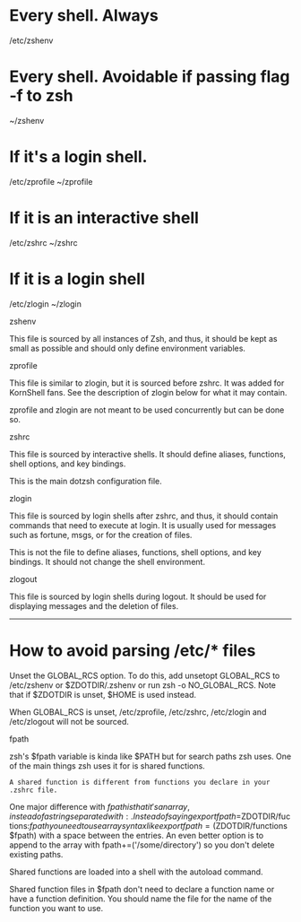 <!-- # According to http://zsh.sourceforge.net/Doc/Release/Files.html, zsh startup configuration files are read in this order:
# 1. /etc/zshenv
# 2. $ZDOTDIR/.zshenv
# 3. /etc/zprofile (if shell is login)
# 4. $ZDOTDIR/.zprofile (if shell is login)
# 5. /etc/zshrc (if shell is interactive)
# 6. $ZDOTDIR/.zshrc (if shell is interactive)
# 7. /etc/zlogin (if shell is login)
# 8. $ZDOTDIR/.zlogin (if shell is login)
#
# If ZDOTDIR is unset, HOME is used instead. -->

# Every shell. Always

/etc/zshenv

# Every shell. Avoidable if passing flag -f to zsh

~/zshenv

# If it's a login shell.

/etc/zprofile
~/zprofile

# If it is an interactive shell

/etc/zshrc
~/zshrc

# If it is a login shell

/etc/zlogin
~/zlogin

zshenv

This file is sourced by all instances of Zsh, and thus, it should be kept as small as possible and should only define environment variables.

zprofile

This file is similar to zlogin, but it is sourced before zshrc. It was added for KornShell fans. See the description of zlogin below for what it may contain.

zprofile and zlogin are not meant to be used concurrently but can be done so.

zshrc

This file is sourced by interactive shells. It should define aliases, functions, shell options, and key bindings.

This is the main dotzsh configuration file.

zlogin

This file is sourced by login shells after zshrc, and thus, it should contain commands that need to execute at login. It is usually used for messages such as fortune, msgs, or for the creation of files.

This is not the file to define aliases, functions, shell options, and key bindings. It should not change the shell environment.

zlogout

This file is sourced by login shells during logout. It should be used for displaying messages and the deletion of files.

---

# How to avoid parsing /etc/\* files

Unset the GLOBAL_RCS option. To do this, add unsetopt GLOBAL_RCS to /etc/zshenv or $ZDOTDIR/.zshenv or run zsh -o NO_GLOBAL_RCS. Note that if $ZDOTDIR is unset, $HOME is used instead.

When GLOBAL_RCS is unset, /etc/zprofile, /etc/zshrc, /etc/zlogin and /etc/zlogout will not be sourced.

fpath

zsh's $fpath variable is kinda like $PATH but for search paths zsh uses. One of the main things zsh uses it for is shared functions.

    A shared function is different from functions you declare in your .zshrc file.

One major difference with $fpath is that it's an array, instead of a string separated with :. Instead of saying export fpath=$ZDOTDIR/fuctions:$fpath you need to use array syntax like export fpath=($ZDOTDIR/functions $fpath) with a space between the entries. An even better option is to append to the array with fpath+=('/some/directory') so you don't delete existing paths.

Shared functions are loaded into a shell with the autoload command.

Shared function files in $fpath don't need to declare a function name or have a function definition. You should name the file for the name of the function you want to use.
